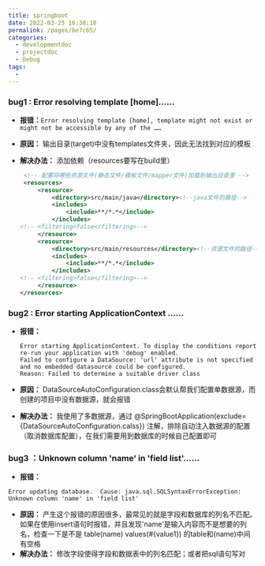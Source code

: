 ```yaml
---
title: springboot
date: 2022-03-25 16:38:18
permalink: /pages/be7c65/
categories: 
  - developmentdoc
  - projectdoc
  - Debug
tags: 
  - 
---
```



### bug1 : Error resolving template [home]……

- **报错：**`Error resolving template [home], template might not exist or might not be accessible by any of the ……`

- **原因：** 输出目录(target)中没有templates文件夹，因此无法找到对应的模板

- **解决办法：** 添加依赖（resources要写在build里）

  ```xml
   <!-- 配置将哪些资源文件(静态文件/模板文件/mapper文件)加载到输出目录里 -->
   <resources>
       <resource>
           <directory>src/main/java</directory><!--java文件的路径-->
           <includes>
               <include>**/*.*</include>
           </includes>
  <!-- <filtering>false</filtering>-->
       </resource>
       <resource>
           <directory>src/main/resources</directory><!--资源文件的路径-->
           <includes>
               <include>**/*.*</include>
           </includes>
  <!-- <filtering>false</filtering>-->
       </resource>
  </resources>
  ```

  

### bug2 : Error starting ApplicationContext ……

- **报错：** 

  ```
  Error starting ApplicationContext. To display the conditions report re-run your application with 'debug' enabled.
  Failed to configure a DataSource: 'url' attribute is not specified and no embedded datasource could be configured.
  Reason: Failed to determine a suitable driver class
  ```

- **原因：** DataSourceAutoConfiguration.class会默认帮我们配置单数据源，而创建的项目中没有数据源，就会报错

- **解决办法：** 我使用了多数据源，通过 @SpringBootApplication(exclude={DataSourceAutoConfiguration.calss}) 注解，排除自动注入数据源的配置（取消数据库配置），在我们需要用到数据库的时候自己配置即可	



### bug3 ：Unknown column 'name' in 'field list'……
- **报错：**
```
Error updating database.  Cause: java.sql.SQLSyntaxErrorException: Unknown column 'name' in 'field list'
```
- **原因：** 产生这个报错的原因很多，最常见的就是字段和数据库的列名不匹配。如果在使用insert语句时报错，并且发现'name'是输入内容而不是想要的列名，检查一下是不是 table(name) values(#{value1}) 的table和(name)中间有空格
- **解决办法：** 修改字段使得字段和数据表中的列名匹配；或者把sql语句写对